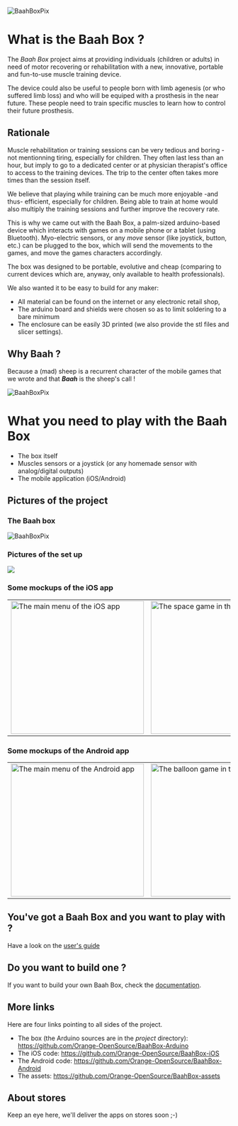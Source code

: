  ![BaahBoxPix](../img/photoBaaBox.jpg)



# What is the Baah Box ?



The _Baah Box_ project aims at providing individuals (children or adults) in need of motor recovering or rehabilitation with a new, innovative, portable and fun-to-use muscle training device.

The device could also be useful to people born with limb agenesis (or who suffered limb loss) and who will be equiped with a prosthesis in the near future. These people need to train specific muscles to learn how to control their future prosthesis.



## Rationale

Muscle rehabilitation or training sessions can be very tedious and boring - not mentionning tiring, especially for children. They often last less than an hour, but imply to go to a dedicated center or at physician therapist's office to access to the training devices. The trip to the center often takes more times than the session itself.

We believe that playing while training can be much more enjoyable -and thus- efficient, especially for children. Being able to train at home would also multiply the training sessions and further improve the recovery rate.

This is why we came out with the Baah Box, a palm-sized arduino-based device which interacts with games on a mobile phone or a tablet (using Bluetooth).
Myo-electric sensors, or any *move* sensor (like joystick, button, etc.) can be plugged to the box, which will send the movements to the games, and move the games characters accordingly.

The box was designed to be portable, evolutive and cheap (comparing to current devices which are, anyway, only available to health professionals).

We also wanted it to be easy to build for any maker:
* All material can be found on the internet or any electronic retail shop,
* The arduino board and shields were chosen so as to limit soldering to a bare minimum
* The enclosure can be easily 3D printed (we also provide the stl files and slicer settings).


## Why Baah ?

 Because a (mad) sheep is a recurrent character of the mobile games that we wrote and that ***Baah*** is the sheep's call !

![BaahBoxPix](../img/logo_moot_200x200.jpg)


# What you need to play with the Baah Box

*   The box itself
*   Muscles sensors or a joystick
       (or any homemade sensor with analog/digital outputs)
*   The mobile application (iOS/Android)


## Pictures of the project


### The Baah box
![BaahBoxPix](../img/img_baahbox.jpg)


### Pictures of the set up
![](../img/img_setup_joystick.jpeg)

### Some mockups of the iOS app

<table>
	<tr>
		<td>
			<img
				src="../img/img_device_ios_menu.png"
				title="The main menu of the iOS app"
				alt="The main menu of the iOS app"
				width="300">
		</td>
		<td>
			<img
				src="../img/img_device_ios_game_space.png"
				title="The space game in the iOS app"
				alt="The space game in the iOS app"
				width="300">
		</td>
	</tr>
</table>


### Some mockups of the Android app

<table>
	<tr>
		<td>
			<img
				src="../img/img_device_android_menu.png"
				title="The main menu of the Android app"
				alt="The main menu of the Android app"
				width="300">
		</td>
		<td>
			<img
				src="../img/img_device_android_game_balloon.png"
				title="The balloon game in the Android app"
				alt="The balloon game in the Android app"
				width="300">
		</td>
	</tr>
</table>

## You've got a Baah Box and you want to play with ?

Have a look on the [user's guide](./BaahBoxManual_en.md)

## Do you want to build one ?

If you want to build your own Baah Box, check the [documentation](./BuildingBaahBox_en.md).

## More links

Here are four links pointing to all sides of the project.

* The box (the Arduino sources are in the *project* directory): https://github.com/Orange-OpenSource/BaahBox-Arduino
* The iOS code: https://github.com/Orange-OpenSource/BaahBox-iOS
* The Android code: https://github.com/Orange-OpenSource/BaahBox-Android
* The assets: https://github.com/Orange-OpenSource/BaahBox-assets


## About stores

Keep an eye here, we'll deliver the apps on stores soon ;-)
